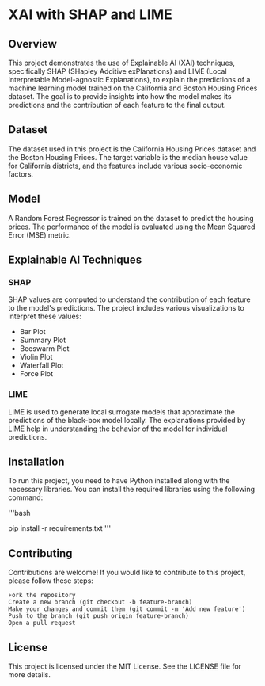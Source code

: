 # XAI with SHAP and LIME

## Overview
This project demonstrates the use of Explainable AI (XAI) techniques, specifically SHAP (SHapley Additive exPlanations) and LIME (Local Interpretable Model-agnostic Explanations), to explain the predictions of a machine learning model trained on the California and Boston Housing Prices dataset. The goal is to provide insights into how the model makes its predictions and the contribution of each feature to the final output.

## Dataset
The dataset used in this project is the California Housing Prices dataset and the Boston Housing Prices. The target variable is the median house value for California districts, and the features include various socio-economic factors.

## Model
A Random Forest Regressor is trained on the dataset to predict the housing prices. The performance of the model is evaluated using the Mean Squared Error (MSE) metric.

## Explainable AI Techniques
### SHAP
SHAP values are computed to understand the contribution of each feature to the model's predictions. The project includes various visualizations to interpret these values:
- Bar Plot
- Summary Plot
- Beeswarm Plot
- Violin Plot
- Waterfall Plot
- Force Plot

### LIME
LIME is used to generate local surrogate models that approximate the predictions of the black-box model locally. The explanations provided by LIME help in understanding the behavior of the model for individual predictions.

## Installation

To run this project, you need to have Python installed along with the necessary libraries. You can install the required libraries using the following command:

'''bash

pip install -r requirements.txt
'''

## Contributing

Contributions are welcome! If you would like to contribute to this project, please follow these steps:

    Fork the repository
    Create a new branch (git checkout -b feature-branch)
    Make your changes and commit them (git commit -m 'Add new feature')
    Push to the branch (git push origin feature-branch)
    Open a pull request

## License

This project is licensed under the MIT License. See the LICENSE file for more details.
